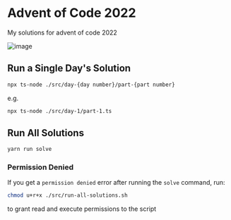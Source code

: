 # Advent of Code 2022


My solutions for advent of code 2022

![image](https://user-images.githubusercontent.com/56086429/205502127-9ac42dff-01ab-418c-bb18-e1cc5bb6c463.png)


## Run a Single Day's Solution

```bash
npx ts-node ./src/day-{day number}/part-{part number}
```

e.g.

```bash
npx ts-node ./src/day-1/part-1.ts
```

## Run All Solutions

```bash
yarn run solve
```

### Permission Denied

If you get a `permission denied` error after running the `solve` command, run:

```bash
chmod u+r+x ./src/run-all-solutions.sh
```

to grant read and execute permissions to the script
